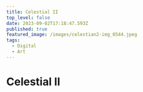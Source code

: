```yaml
---
title: Celestial II
top_level: false
date: 2023-09-02T17:18:47.593Z
published: true
featured_image: /images/celestian2-img_0544.jpeg
tags:
  - Digital
  - Art
---
```

# Celestial II